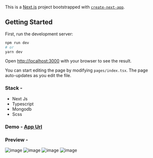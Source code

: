 This is a [Next.js](https://nextjs.org/) project bootstrapped with [`create-next-app`](https://github.com/vercel/next.js/tree/canary/packages/create-next-app).

## Getting Started

First, run the development server:

```bash
npm run dev
# or
yarn dev
```

Open [http://localhost:3000](http://localhost:3000) with your browser to see the result.

You can start editing the page by modifying `pages/index.tsx`. The page auto-updates as you edit the file.

### Stack - 
   - Next Js
   - Typescript
   - Mongodb
   - Scss
   
### Demo - [App Url](https://sqfeet.vercel.app/)

### Preview - 
![image](https://user-images.githubusercontent.com/46165735/199445172-16cc4527-c894-41af-b566-5fcec555875b.png)
![image](https://user-images.githubusercontent.com/46165735/199445383-e115af23-1b09-4acc-b5f3-d50a9ece79ce.png)
![image](https://user-images.githubusercontent.com/46165735/199445554-20ba1cb8-a245-44d1-966c-1147a6496bec.png)
![image](https://user-images.githubusercontent.com/46165735/199446205-3971583d-1e65-415a-b799-8fc04dd95224.png)
